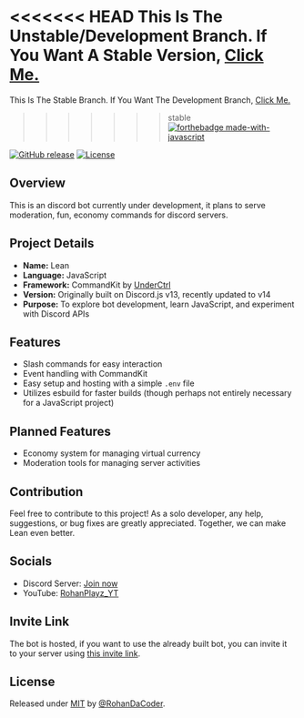 <<<<<<< HEAD
This Is The Unstable/Development Branch. If You Want A Stable Version, [Click Me.](https://github.com/RohanDaCoder/Lean/tree/stable)
=======
This Is The Stable Branch. If You Want The Development Branch, [Click Me.](https://github.com/RohanDaCoder/Lean)
>>>>>>> stable
[![forthebadge made-with-javascript](https://forthebadge.com/images/badges/made-with-javascript.svg)](https://nodejs.org/)

[![GitHub release](https://img.shields.io/github/release/RohanDaCoder/Lean?include_prereleases=&sort=semver&color=blue)](https://github.com/RohanDaCoder/Lean/releases/)
[![License](https://img.shields.io/badge/License-MIT-blue)](#license)

## Overview

This is an discord bot currently under development, it plans to serve moderation, fun, economy commands for discord servers.

## Project Details

- **Name:** Lean
- **Language:** JavaScript
- **Framework:** CommandKit by [UnderCtrl](https://github.com/underctrl-io/commandkit)
- **Version:** Originally built on Discord.js v13, recently updated to v14
- **Purpose:** To explore bot development, learn JavaScript, and experiment with Discord APIs

## Features

- Slash commands for easy interaction
- Event handling with CommandKit
- Easy setup and hosting with a simple `.env` file
- Utilizes esbuild for faster builds (though perhaps not entirely necessary for a JavaScript project)

## Planned Features

- Economy system for managing virtual currency
- Moderation tools for managing server activities

## Contribution

Feel free to contribute to this project! As a solo developer, any help, suggestions, or bug fixes are greatly appreciated. Together, we can make Lean even better.

## Socials

- Discord Server: [Join now](https://discord.gg/YOUR_DISCORD_INVITE)
- YouTube: [RohanPlayz_YT](https://youtube.com/@RohanPlayz_YT)

## Invite Link

The bot is hosted, if you want to use the already built bot, you can invite it to your server using [this invite link](https://discord.com/oauth2/authorize?client_id=983626513159163904&scope=bot&permissions=1099511627775).

## License

Released under [MIT](https://raw.githubusercontent.com/RohanDaCoder/Lean/main/LICENSE) by [@RohanDaCoder](https://github.com/RohanDaCoder).
